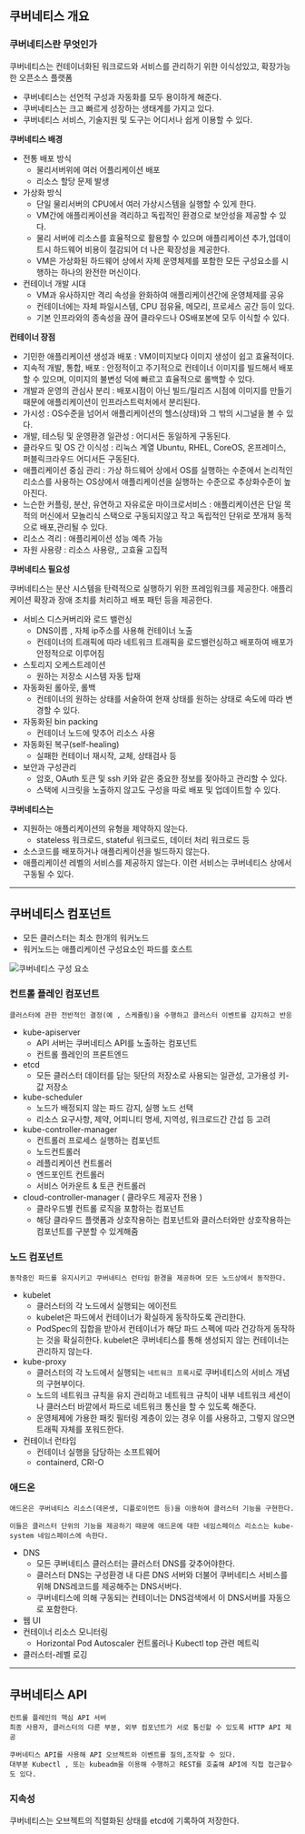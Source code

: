 ## 쿠버네티스 개요

### 쿠버네티스란 무엇인가

쿠버네티스는 컨테이너화된 워크로드와 서비스를 관리하기 위한 이식성있고, 확장가능한 오픈소스 플랫폼

- 쿠버네티스는 선언적 구성과 자동화를 모두 용이하게 해준다.
- 쿠버네티스는 크고 빠르게 성장하는 생태계를 가지고 있다.
- 쿠버네티스 서비스, 기술지원 및 도구는 어디서나 쉽게 이용할 수 있다.

**쿠버네티스 배경**

- 전통 배포 방식
  - 물리서버위에 여러 어플리케이션 배포
  - 리소스 할당 문제 발생
- 가상화 방식
  - 단일 물리서버의 CPU에서 여러 가상시스템을 실행할 수 있게 한다.
  - VM간에 애플리케이션을 격리하고 독립적인 환경으로 보안성을 제공할 수 있다.
  - 물리 서버에 리소스를 효율적으로 활용할 수 있으며 애플리케이션 추가,업데이트시 하드웨어 비용이 절감되어 더 나은 확장성을 제공한다.
  - VM은 가상화된 하드웨어 상에서 자체 운영체제를 포함한 모든 구성요소를 시행하는 하나의 완전한 머신이다.
- 컨테이너 개발 시대
  - VM과 유사하지만 격리 속성을 완화하여 애플리케이션간에 운영체제를 공유
  - 컨테이너에는 자체 파일시스템, CPU 점유율, 메모리, 프로세스 공간 등이 있다.
  - 기본 인프라와의 종속성을 끊어 클라우드나 OS배포본에 모두 이식할 수 있다.



**컨테이너 장점**

- 기민한 애플리케이션 생성과 배포 : VM이미지보다 이미지 생성이 쉽고 효율적이다.
- 지속적 개발, 통합, 배포 : 안정적이고 주기적으로 컨테이너 이미지를 빌드해서 배포할 수 있으며, 이미지의 불변성 덕에 빠르고 효율적으로 롤백할 수 있다.
- 개발과 운영의 관심사 분리 : 배포시점이 아닌 빌드/릴리즈 시점에 이미지를 만들기 때문에 애플리케이션이 인프라스트럭처에서 분리된다.
- 가시성 : OS수준을 넘어서 애플리케이션의 헬스(상태)와 그 밖의 시그널을 볼 수 있다.
- 개발, 테스팅 및 운영환경 일관성 : 어디서든 동일하게 구동된다.
- 클라우드 및 OS 간 이식성 : 리눅스 계열 Ubuntu, RHEL, CoreOS, 온프레미스, 퍼블릭크라우드 어디서든 구동된다.
- 애플리케이션 중심 관리 : 가상 하드웨어 상에서 OS를 실행하는 수준에서 논리적인 리소스를 사용하는 OS상에서 애플리케이션을 실행하는 수준으로 추상화수준이 높아진다.
- 느슨한 커플링, 분산, 유연하고 자유로운 마이크로서비스 : 애플리케이션은 단일 목적의 머신에서 모놀리식 스택으로 구동되지않고 작고 독립적인 단위로 쪼개져 동적으로 배포,관리될 수 있다.
- 리소스 격리 : 애플리케이션 성능 예측 가능
- 자원 사용량 : 리소스 사용량,, 고효율 고집적



**쿠버네티스 필요성**

쿠버네티스는 분산 시스템을 탄력적으로 실행하기 위한 프레임워크를 제공한다. 애플리케이션 확장과 장애 조치를 처리하고 배포 패턴 등을 제공한다.

- 서비스 디스커버리와 로드 밸런싱
  - DNS이름 , 자체 ip주소를 사용해 컨테이너 노출
  - 컨테이너의 트래픽에 따라 네트워크 트래픽을 로드밸런싱하고 배포하여 배포가 안정적으로 이루어짐
- 스토리지 오케스트레이션
  - 원하는 저장소 시스템 자동 탑재
- 자동화된 롤아웃, 롤백
  - 컨테이너의 원하는 상태를 서술하여 현재 상태를 원하는 상태로 속도에 따라 변경할 수 있다.
- 자동화된 bin packing
  - 컨테이너 노드에 맞추어 리소스 사용
- 자동화된 복구(self-healing)
  - 실패한 컨테이너 재시작, 교체, 상태검사 등
- 보안과 구성관리
  - 암호, OAuth 토큰 및 ssh 키와 같은 중요한 정보를 젖아하고 관리할 수 있다.
  - 스택에 시크릿을 노출하지 않고도 구성을 따로 배포 및 업데이트할 수 있다.



**쿠버네티스는**

- 지원하는 애플리케이션의 유형을 제약하지 않는다.
  - stateless 워크로드, stateful 워크로드, 데이터 처리 워크로드 등
- 소스코드를 배포하거나 애플리케이션을 빌드하지 않는다.
- 애플리케이션 레벨의 서비스를 제공하지 않는다. 이런 서비스는 쿠버네티스 상에서 구동될 수 있다.

---



## 쿠버네티스 컴포넌트

- 모든 클러스터는 최소 한개의 워커노드
- 워커노드는 애플리케이션 구성요소인 파드를 호스트

![쿠버네티스 구성 요소](https://d33wubrfki0l68.cloudfront.net/2475489eaf20163ec0f54ddc1d92aa8d4c87c96b/e7c81/images/docs/components-of-kubernetes.svg)

### 컨트롤 플레인 컴포넌트

```
클러스터에 관한 전반적인 결정(예 , 스케쥴링)을 수행하고 클러스터 이벤트를 감지하고 반응
```

- kube-apiserver
  - API 서버는 쿠버네티스 API를 노출하는 컴포넌트
  - 컨트롤 플레인의 프론트엔드
- etcd
  - 모든 클러스터 데이터를 담는 뒷단의 저장소로 사용되는 일관성, 고가용성 키-값 저장소
- kube-scheduler
  - 노드가 배정되지 않는 파드 감지, 실행 노드 선택
  - 리소스 요구사항, 제약, 어피니티 명세, 지역성, 워크로드간 간섭 등 고려
- kube-controller-manager
  - 컨트롤러 프로세스 실행하는 컴포넌트
  - 노드컨트롤러
  - 레플리케이션 컨트롤러
  - 엔드포인트 컨트롤러
  - 서비스 어카운트 & 토큰 컨트롤러
- cloud-controller-manager ( 클라우드 제공자 전용 )
  - 클라우드별 컨트롤 로직을 포함하는 컴포넌트
  - 해당 클라우드 플랫폼과 상호작용하는 컴포넌트와 클러스터와만 상호작용하는 컴포넌트를 구분할 수 있게해줌

### 노드 컴포넌트

```
동작중인 파드를 유지시키고 쿠버네티스 런타임 환경을 제공하며 모든 노드상에서 동작한다.
```

- kubelet
  - 클러스터의 각 노드에서 실행되는 에이전트
  - kubelet은 파드에서 컨테이너가 확실하게 동작하도록 관리한다.
  - PodSpec의 집합을 받아서 컨테이너가 해당 파드 스펙에 따라 건강하게 동작하는 것을 확실히한다. kubelet은 쿠버네티스를 통해 생성되지 않는 컨테이너는 관리하지 않는다.
- kube-proxy
  - 클러스터의 각 노드에서 실행되는 `네트워크 프록시`로 쿠버네티스의 서비스 개념의 구현부이다.
  - 노드의 네트워크 규칙을 유지 관리하고 네트워크 규칙이 내부 네트워크 세션이나 클러스터 바깥에서 파드로 네트워크 통신을 할 수 있도록 해준다.
  - 운영체제에 가용한 패킷 필터링 계층이 있는 경우 이를 사용하고, 그렇지 않으면 트래픽 자체를 포워드한다.
- 컨테이너 런타임
  - 컨테이너 실행을 담당하는 소프트웨어
  - containerd, CRI-O

### 애드온

```
애드온은 쿠버네티스 리소스(데몬셋, 디플로이먼트 등)을 이용하여 클러스터 기능을 구현한다.

이들은 클러스터 단위의 기능을 제공하기 때문에 애드온에 대한 네임스페이스 리소스는 kube-system 네임스페이스에 속한다.
```

- DNS
  - 모든 쿠버네티스 클러스터는 클러스터 DNS를 갖추어야한다.
  - 클러스터 DNS는 구성환경 내 다른 DNS 서버와 더불어 쿠버네티스 서비스를 위해 DNS레코드를 제공해주는 DNS서버다.
  - 쿠버네티스에 의해 구동되는 컨테이너는 DNS검색에서 이 DNS서버를 자동으로 포함한다.
- 웹 UI
- 컨테이너 리소스 모니터링
  - Horizontal Pod Autoscaler 컨트롤러나 Kubectl top 관련 메트릭
- 클러스터-레벨 로깅

---

## 쿠버네티스 API

```
컨트롤 플레인의 핵심 API 서버
최종 사용자, 클러스터의 다른 부분, 외부 컴포넌트가 서로 통신할 수 있도록 HTTP API 제공

쿠버네티스 API를 사용해 API 오브젝트와 이벤트를 질의,조작할 수 있다.
대부분 Kubectl , 또는 kubeadm을 이용해 수행하고 REST를 호출해 API에 직접 접근할수도 있다.
```

### 지속성

쿠버네티스는 오브젝트의 직렬화된 상태를 etcd에 기록하여 저장한다.